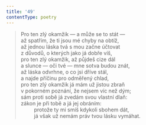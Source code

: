```yaml
---
title: '49'
contentType: poetry
---
```


<section>

> Pro ten zlý okamžik — a může se to stát —  
> až spatřím, že ti jsou mé chyby na obtíž,  
> až jednou láska tvá s mou začne účtovat  
> z důvodů, o kterých jako já dobře víš,  
> pro ten zlý okamžik, až půjdeš cize dál  
> a slunce — oči tvé — mne sotva budou znát,  
> až láska odvrhne, o co jsi dříve stál,  
> a najde příčinu pro odměřený chlad,  
> pro ten zlý okamžik já mám už jistou zbraň  
> v pokorném poznání, že nejsem víc než dým;  
> sám proti sobě já zvedám svou vlastní dlaň:  
> zákon je při tobě a já jej obráním:  
>          protože ty mi smíš kdykoli sbohem dát,  
>          já však už nemám práv tvou lásku vymáhat.

</section>
